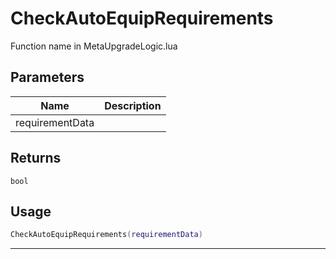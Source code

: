 # CheckAutoEquipRequirements

Function name in MetaUpgradeLogic.lua

## Parameters

| Name            | Description |
| --------------- | ----------- |
| requirementData |             |

## Returns

`bool`

## Usage

```lua
CheckAutoEquipRequirements(requirementData)
```

---
